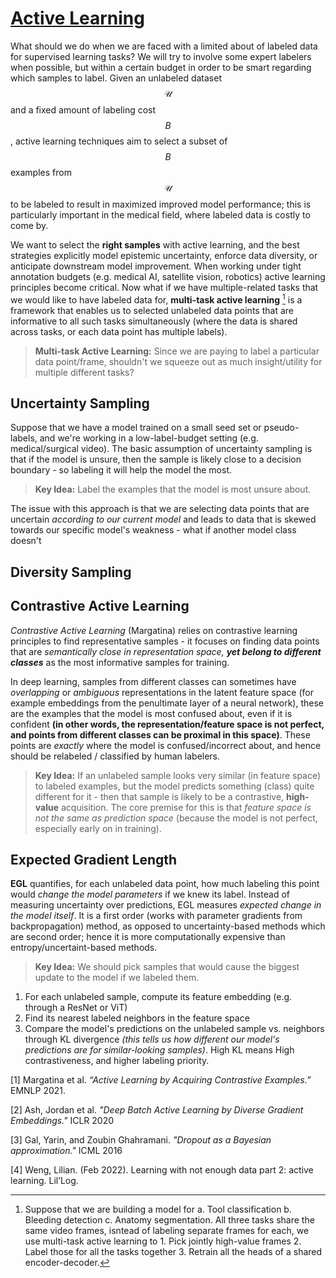 # [Active Learning](https://burrsettles.com/pub/settles.activelearning.pdf)

What should we do when we are faced with a limited about of labeled data for supervised learning tasks? We will try to involve some expert labelers when possible, but within a certain budget in order to be smart regarding which samples to label. Given an unlabeled dataset $$\mathcal{U}$$ and a fixed amount of labeling cost $$B$$, active learning techniques aim to select a subset of $$B$$ examples from $$\mathcal{U}$$ to be labeled to result in maximized improved model performance; this is particularly important in the medical field, where labeled data is costly to come by. 

We want to select the **right samples** with active learning, and the best strategies explicitly model epistemic uncertainty, enforce data diversity, or anticipate downstream model improvement. When working under tight annotation budgets (e.g. medical AI, satellite vision, robotics) active learning principles become critical. Now what if we have multiple-related tasks that we would like to have labeled data for, **multi-task active learning** [^1] is a framework that enables us to selected unlabeled data points that are informative to all such tasks simultaneously (where the data is shared across tasks, or each data point has multiple labels). 

> **Multi-task Active Learning:** Since we are paying to label a particular data point/frame, shouldn't we squeeze out as much insight/utility for multiple different tasks?

## Uncertainty Sampling

Suppose that we have a model trained on a small seed set or pseudo-labels, and we're working in a low-label-budget setting (e.g. medical/surgical video). The basic assumption of uncertainty sampling is that if the model is unsure, then the sample is likely close to a decision boundary - so labeling it will help the model the most. 

> **Key Idea:** Label the examples that the model is most unsure about. 

The issue with this approach is that we are selecting data points that are uncertain _according to our current model_ and leads to data that is skewed towards our specific model's weakness - what if another model class doesn't

## Diversity Sampling

## Contrastive Active Learning

_Contrastive Active Learning_ (Margatina) relies on contrastive learning principles to find representative samples - it focuses on finding data points that are _semantically close in representation space, **yet belong to different classes**_ as the most informative samples for training. 

In deep learning, samples from different classes can sometimes have _overlapping_ or _ambiguous_ representations in the latent feature space (for example embeddings from the penultimate layer of a neural network), these are the examples that the model is most confused about, even if it is confident **(in other words, the representation/feature space is not perfect, and points from different classes can be proximal in this space)**. These points are _exactly_ where the model is confused/incorrect about, and hence should be relabeled / classified by human labelers. 

> **Key Idea:** If an unlabeled sample looks very similar (in feature space) to labeled examples, but the model predicts something (class) quite different for it - then that sample is likely to be a contrastive, **high-value** acquisition. The core premise for this is that _feature space is not the same as prediction space_ (because the model is not perfect, especially early on in training). 

## Expected Gradient Length

**EGL** quantifies, for each unlabeled data point, how much labeling this point would _change the model parameters_ if we knew its label. Instead of measuring uncertainty over predictions, EGL measures _expected change in the model itself_. It is a first order (works with parameter gradients from backpropagation) method, as opposed to uncertainty-based methods which are second order; hence it is more computationally expensive than entropy/uncertaint-based methods. 

> **Key Idea:** We should pick samples that would cause the biggest update to the model if we labeled them. 



1. For each unlabeled sample, compute its feature embedding (e.g. through a ResNet or ViT)
2. Find its nearest labeled neighbors in the feature space
3. Compare the model's predictions on the unlabeled sample vs. neighbors through KL divergence _(this tells us how different our model's predictions are for similar-looking samples)_. High KL means High contrastiveness, and higher labeling priority. 

[1] Margatina et al. _“Active Learning by Acquiring Contrastive Examples.”_ EMNLP 2021.

[2] Ash, Jordan et al. _"Deep Batch Active Learning by Diverse Gradient Embeddings."_ ICLR 2020

[3] Gal, Yarin, and Zoubin Ghahramani. _"Dropout as a Bayesian approximation."_ ICML 2016

[4] Weng, Lilian. (Feb 2022). Learning with not enough data part 2: active learning. Lil’Log.

[^1]: Suppose that we are building a model for a. Tool classification b. Bleeding detection c. Anatomy segmentation. All three tasks share the same video frames, isntead of labeling separate frames for each, we use multi-task active learning to 1. Pick jointly high-value frames 2. Label those for all the tasks together 3. Retrain all the heads of a shared encoder-decoder. 